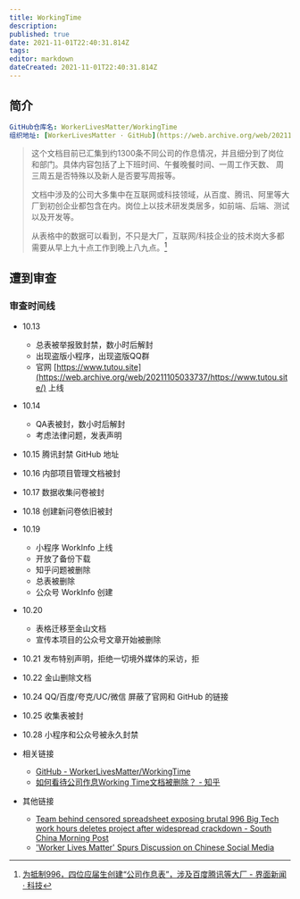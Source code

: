 ```yaml
---
title: WorkingTime
description:
published: true
date: 2021-11-01T22:40:31.814Z
tags:
editor: markdown
dateCreated: 2021-11-01T22:40:31.814Z
---
```


## 简介

```YAML
GitHub仓库名: WorkerLivesMatter/WorkingTime 
组织地址: [WorkerLivesMatter · GitHub](https://web.archive.org/web/20211105033734/https://github.com/WorkerLivesMatter)
```

> 这个文档目前已汇集到约1300条不同公司的作息情况，并且细分到了岗位和部门。具体内容包括了上下班时间、午餐晚餐时间、一周工作天数、 周三周五是否特殊以及新人是否要写周报等。
>
> 文档中涉及的公司大多集中在互联网或科技领域，从百度、腾讯、阿里等大厂到初创企业都包含在内。岗位上以技术研发类居多，如前端、后端、测试以及开发等。
>
> 从表格中的数据可以看到，不只是大厂，互联网/科技企业的技术岗大多都需要从早上九十点工作到晚上八九点。[^jmn]

[^jmn]: [为抵制996，四位应届生创建“公司作息表”，涉及百度腾讯等大厂 - 界面新闻 · 科技](https://web.archive.org/web/20211029192822/https://www.jiemian.com/article/6701562.html)

## 遭到审查

### 审查时间线

+ 10.13
    + 总表被举报致封禁，数小时后解封
    + 出现盗版小程序，出现盗版QQ群
    + 官网 [https://www.tutou.site](https://web.archive.org/web/20211105033737/https://www.tutou.site/) 上线
+ 10.14
    + QA表被封，数小时后解封
    + 考虑法律问题，发表声明
+ 10.15 腾讯封禁 GitHub 地址
+ 10.16 内部项目管理文档被封
+ 10.17 数据收集问卷被封
+ 10.18 创建新问卷依旧被封
+ 10.19
    + 小程序 WorkInfo 上线
    + 开放了备份下载
    + 知乎问题被删除
    + 总表被删除
    + 公众号 WorkInfo 创建
+ 10.20
    + 表格迁移至金山文档
    + 宣传本项目的公众号文章开始被删除
+ 10.21 发布特别声明，拒绝一切境外媒体的采访，拒
+ 10.22 金山删除文档
+ 10.24 QQ/百度/夸克/UC/微信 屏蔽了官网和 GitHub 的链接
+ 10.25 收集表被封
+ 10.28 小程序和公众号被永久封禁

+ 相关链接
    + [GitHub - WorkerLivesMatter/WorkingTime](https://web.archive.org/web/20211029182152/https://github.com/WorkerLivesMatter/WorkingTime)
    + [如何看待公司作息Working Time文档被删除？ - 知乎](https://web.archive.org/web/20211101143200/https://www.zhihu.com/question/493416916)
+ 其他链接
    + [Team behind censored spreadsheet exposing brutal 996 Big Tech work hours deletes project after widespread crackdown - South China Morning Post](https://web.archive.org/web/20211106004924/https://www.scmp.com/tech/tech-trends/article/3155039/team-behind-censored-spreadsheet-exposing-brutal-996-big-tech-work)
    + ['Worker Lives Matter' Spurs Discussion on Chinese Social Media](https://web.archive.org/web/20211105133507/https://radiichina.com/worker-lives-matter/)

<!--
[ZhangNanBei Profile - githubmemory](https://web.archive.org/web/20211106025716/https://githubmemory.com/@ZhangNanBei)
[ZhangNanBei (秃头才能变强) · GitHub](https://web.archive.org/web/20211104111017/https://github.com/ZhangNanBei)
-->
